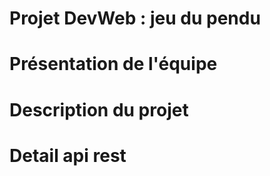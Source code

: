 # Projet DevWeb : jeu du pendu 

# Présentation de l'équipe

# Description du projet

# Detail api rest 



